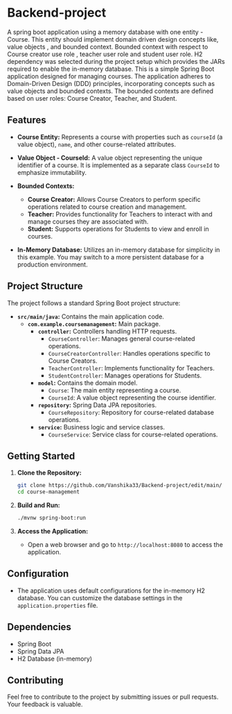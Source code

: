# Backend-project
A spring boot application using a memory database with one entity - Course. This entity should implement domain driven design concepts like, value objects , and bounded context. Bounded context with respect to Course creator use role , teacher user role and student user role. 
H2 dependency was selected during the project setup which provides the JARs required to enable the in-memory database.
This is a simple Spring Boot application designed for managing courses. The application adheres to Domain-Driven Design (DDD) principles, incorporating concepts such as value objects and bounded contexts. The bounded contexts are defined based on user roles: Course Creator, Teacher, and Student.

## Features

- **Course Entity:** Represents a course with properties such as `courseId` (a value object), `name`, and other course-related attributes.

- **Value Object - CourseId:** A value object representing the unique identifier of a course. It is implemented as a separate class `CourseId` to emphasize immutability.

- **Bounded Contexts:**
  - **Course Creator:** Allows Course Creators to perform specific operations related to course creation and management.
  - **Teacher:** Provides functionality for Teachers to interact with and manage courses they are associated with.
  - **Student:** Supports operations for Students to view and enroll in courses.

- **In-Memory Database:** Utilizes an in-memory database for simplicity in this example. You may switch to a more persistent database for a production environment.

## Project Structure

The project follows a standard Spring Boot project structure:

- **`src/main/java`:** Contains the main application code.
  - **`com.example.coursemanagement`:** Main package.
    - **`controller`:** Controllers handling HTTP requests.
      - `CourseController`: Manages general course-related operations.
      - `CourseCreatorController`: Handles operations specific to Course Creators.
      - `TeacherController`: Implements functionality for Teachers.
      - `StudentController`: Manages operations for Students.
    - **`model`:** Contains the domain model.
      - `Course`: The main entity representing a course.
      - `CourseId`: A value object representing the course identifier.
    - **`repository`:** Spring Data JPA repositories.
      - `CourseRepository`: Repository for course-related database operations.
    - **`service`:** Business logic and service classes.
      - `CourseService`: Service class for course-related operations.

## Getting Started

1. **Clone the Repository:**
    ```bash
    git clone https://github.com/Vanshika33/Backend-project/edit/main/ 
    cd course-management
    ```

2. **Build and Run:**
    ```bash
    ./mvnw spring-boot:run
    ```

3. **Access the Application:**
    - Open a web browser and go to `http://localhost:8080` to access the application.

## Configuration

- The application uses default configurations for the in-memory H2 database. You can customize the database settings in the `application.properties` file.

## Dependencies

- Spring Boot
- Spring Data JPA
- H2 Database (in-memory)

## Contributing

Feel free to contribute to the project by submitting issues or pull requests. Your feedback is valuable.
